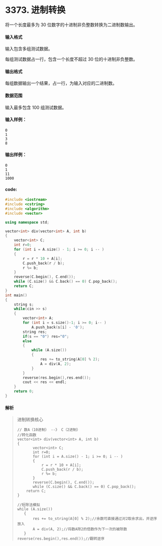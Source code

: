 # 3373. 进制转换

将一个长度最多为 30 位数字的十进制非负整数转换为二进制数输出。

#### 输入格式

输入包含多组测试数据。

每组测试数据占一行，包含一个长度不超过 30 位的十进制非负整数。

#### 输出格式

每组数据输出一个结果，占一行，为输入对应的二进制数。

#### 数据范围

输入最多包含 100 组测试数据。

#### 输入样例：

```
0
1
3
8
```

#### 输出样例：

```
0
1
11
1000
```

#### code:

```c++
#include <iostream>
#include <cstring>
#include <algorithm>
#include <vector>

using namespace std;

vector<int> div(vector<int> A, int b)
{
    vector<int> C;
    int r=0;
    for (int i = A.size() - 1; i >= 0; i -- )
    {
        r = r * 10 + A[i];
        C.push_back(r / b);
        r %= b;
    }
    reverse(C.begin(), C.end());
    while (C.size() && C.back() == 0) C.pop_back();
    return C;
}
int main()
{
    string s;
    while(cin >> s)
    {
        vector<int> A;
        for (int i = s.size()-1; i >= 0; i-- )
            A.push_back(s[i] - '0');
        string res;
        if(s == "0") res="0";
        else
        {
            while (A.size())
            {
                res += to_string(A[0] % 2);
                A = div(A, 2);
            }
        }
        reverse(res.begin(),res.end());
        cout << res << endl;
    }
    return 0;
}
```

#### 解析

> 进制转换核心
>
> ```
> // 数A（10进制） --》 C（2进制）
> //转化函数
> vector<int> div(vector<int> A, int b)
> {
>        vector<int> C;
>        int r=0;
>        for (int i = A.size() - 1; i >= 0; i -- )
>        {
>            r = r * 10 + A[i];
>            C.push_back(r / b);
>            r %= b;
>        }
>        reverse(C.begin(), C.end());
>        while (C.size() && C.back() == 0) C.pop_back();
>     return C;
> }
> 
> //短除法模拟
> while (A.size())
>    {
>        res += to_string(A[0] % 2);//余数可直接通过对2取余求出，并逆序放入
>        A = div(A, 2);//将数A除2的倍数作为下一次的被除数
>    }
> reverse(res.begin(),res.end());//翻转逆序
> ```
